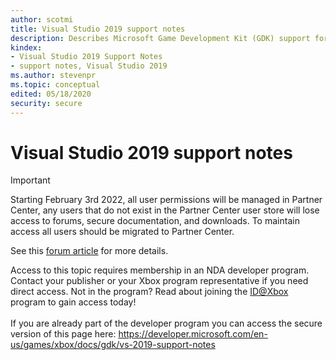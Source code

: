 ```yaml
---
author: scotmi
title: Visual Studio 2019 support notes
description: Describes Microsoft Game Development Kit (GDK) support for Visual Studio 2019.
kindex:
- Visual Studio 2019 Support Notes
- support notes, Visual Studio 2019
ms.author: stevenpr
ms.topic: conceptual
edited: 05/18/2020
security: secure
---
```


# Visual Studio 2019 support notes
> [!IMPORTANT]
> Starting February 3rd 2022, all user permissions will be managed in Partner Center, any users that do not exist in the Partner Center user store will lose access to forums, secure documentation, and downloads. To maintain access all users should be migrated to Partner Center. <p></p>See this <a href="https://forums.xboxlive.com/articles/132187/breaking-change-user-access-for-forums-secure-docu.html">forum article</a> for more details.  

 Access to this topic requires membership in an NDA developer program. Contact your publisher or your Xbox program representative if you need direct access. Not in the program? Read about joining the <a href="https://www.xbox.com/Developers/id">ID@Xbox</a> program to gain access today!  <br/><br/>If you are already part of the developer program you can access the secure version of this page here: <a target="_blank" href="https://developer.microsoft.com/en-us/games/xbox/docs/gdk/vs-2019-support-notes">https://developer.microsoft.com/en-us/games/xbox/docs/gdk/vs-2019-support-notes</a>